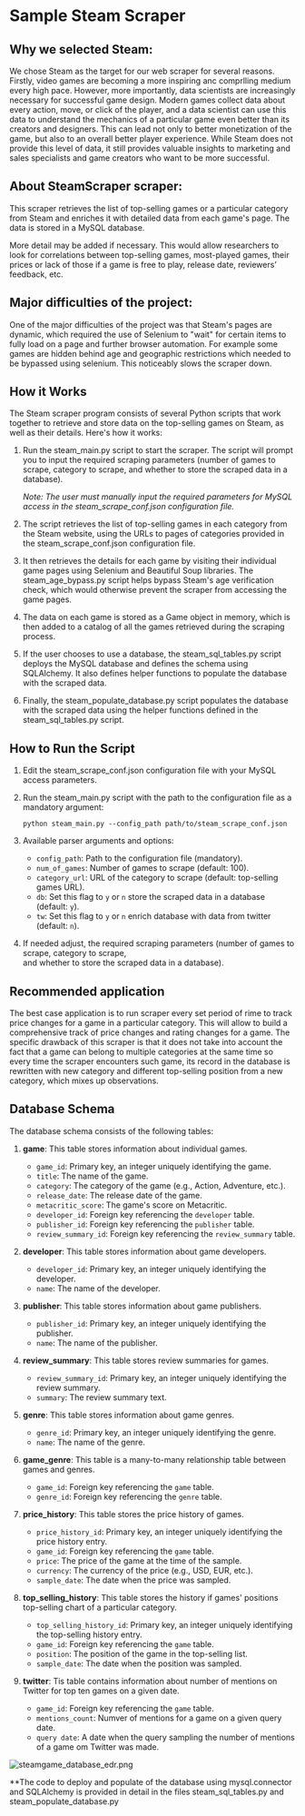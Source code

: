 # Sample Steam Scraper

## Why we selected Steam:

We chose Steam as the target for our web scraper for several reasons. Firstly, video games are becoming a more inspiring anc comprlling medium every high pace. However, more importantly, data scientists are increasingly necessary for successful game design. Modern games collect data about every action, move, or click of the player, and a data scientist can use this data to understand the mechanics of a particular game even better than its creators and designers. This can lead not only to better monetization of the game, but also to an overall better player experience. While Steam does not provide this level of data, it still provides valuable insights to marketing and sales specialists and game creators who want to be more successful.

## About SteamScraper scraper:

This scraper retrieves the list of top-selling games or a particular category from Steam and enriches it with detailed data from each game's page. The data is stored in a MySQL database.  

More detail may be added if necessary. This would allow researchers to look for correlations between top-selling games, most-played games, their prices or lack of those if a game is free to play, release date, reviewers’ feedback, etc.

## Major difficulties of the project:

One of the major difficulties of the project was that Steam's pages are dynamic, which required the use of Selenium to "wait" for certain items to fully load on a page and further browser automation. For example some games are hidden behind age and geographic restrictions which needed to be bypassed using selenium. This noticeably slows the scraper down.


## How it Works

The Steam scraper program consists of several Python scripts that work together to retrieve and store data on the top-selling games on Steam, as well as their details. Here's how it works:

1. Run the steam_main.py script to start the scraper. The script will prompt you to input the required scraping parameters (number of games to scrape, category to scrape, and whether to store the scraped data in a database).

   _Note: The user must manually input the required parameters for MySQL access in the steam_scrape_conf.json configuration file._

2. The script retrieves the list of top-selling games in each category from the Steam website, using the URLs to pages of categories provided in the steam_scrape_conf.json configuration file.

3. It then retrieves the details for each game by visiting their individual game pages using Selenium and Beautiful Soup libraries. The steam_age_bypass.py script helps bypass Steam's age verification check, which would otherwise prevent the scraper from accessing the game pages.

4. The data on each game is stored as a Game object in memory, which is then added to a catalog of all the games retrieved during the scraping process.

5. If the user chooses to use a database, the steam_sql_tables.py script deploys the MySQL database and defines the schema using SQLAlchemy. It also defines helper functions to populate the database with the scraped data.

6. Finally, the steam_populate_database.py script populates the database with the scraped data using the helper functions defined in the steam_sql_tables.py script.

## How to Run the Script

1. Edit the steam_scrape_conf.json configuration file with your MySQL access parameters.
2. Run the steam_main.py script with the path to the configuration file as a mandatory argument:

   `python steam_main.py --config_path path/to/steam_scrape_conf.json`

3. Available parser arguments and options:
   - `config_path`: Path to the configuration file (mandatory).
   - `num_of_games`: Number of games to scrape (default: 100).
   - `category_url`: URL of the category to scrape (default: top-selling games URL).
   - `db`: Set this flag to `y` or `n` store the scraped data in a database (default: `y`).
   - `tw`: Set this flag to `y` or `n` enrich database with data from twitter (default: `n`).

4. If needed adjust, the required scraping parameters (number of games to scrape, category to scrape,  
   and whether to store the scraped data in a database).

## Recommended application

The best case application is to run scraper every set period of rime to track price changes 
for a game in a particular category. 
This will allow to build a comprehensive track of price changes and rating changes for a game.
The specific drawback of this scraper is that it does not take into account the fact that a game 
can belong to multiple categories at the same time so every time the scraper encounters such game, 
its record in the database is rewritten with new category and different top-selling position from a new category,
which mixes up observations.

## Database Schema

The database schema consists of the following tables:

1. **game**: This table stores information about individual games.
   - `game_id`: Primary key, an integer uniquely identifying the game.
   - `title`: The name of the game.
   - `category`: The category of the game (e.g., Action, Adventure, etc.).
   - `release_date`: The release date of the game.
   - `metacritic_score`: The game's score on Metacritic.
   - `developer_id`: Foreign key referencing the `developer` table.
   - `publisher_id`: Foreign key referencing the `publisher` table.
   - `review_summary_id`: Foreign key referencing the `review_summary` table.

2. **developer**: This table stores information about game developers.
   - `developer_id`: Primary key, an integer uniquely identifying the developer.
   - `name`: The name of the developer.

3. **publisher**: This table stores information about game publishers.
   - `publisher_id`: Primary key, an integer uniquely identifying the publisher.
   - `name`: The name of the publisher.

4. **review_summary**: This table stores review summaries for games.
   - `review_summary_id`: Primary key, an integer uniquely identifying the review summary.
   - `summary`: The review summary text.

5. **genre**: This table stores information about game genres.
   - `genre_id`: Primary key, an integer uniquely identifying the genre.
   - `name`: The name of the genre.

6. **game_genre**: This table is a many-to-many relationship table between games and genres.
   - `game_id`: Foreign key referencing the `game` table.
   - `genre_id`: Foreign key referencing the `genre` table.

7. **price_history**: This table stores the price history of games.
   - `price_history_id`: Primary key, an integer uniquely identifying the price history entry.
   - `game_id`: Foreign key referencing the `game` table.
   - `price`: The price of the game at the time of the sample.
   - `currency`: The currency of the price (e.g., USD, EUR, etc.).
   - `sample_date`: The date when the price was sampled.

8. **top_selling_history**: This table stores the history if games' positions top-selling chart of a particular category.
   - `top_selling_history_id`: Primary key, an integer uniquely identifying the top-selling history entry.
   - `game_id`: Foreign key referencing the `game` table.
   - `position`: The position of the game in the top-selling list.
   - `sample_date`: The date when the position was sampled.
   
9. **twitter**: Tis table contains information about number of mentions on Twitter for top ten games on a given date.
   - `game_id`: Foreign key referencing the `game` table.
   - `mentions_count`: Numver of mentions for a game on a given query date.
   - `query date`: A date when the query sampling the number of mentions of a game om Twitter was made.

![steamgame_database_edr.png](/Users/Pleasantville/ITC_Studies/Python/webscraping/steam/steamgame_database_edr.png)

**The code to deploy and populate of the database using mysql.connector and SQLAlchemy is provided in detail in 
the files steam_sql_tables.py and steam_populate_database.py
